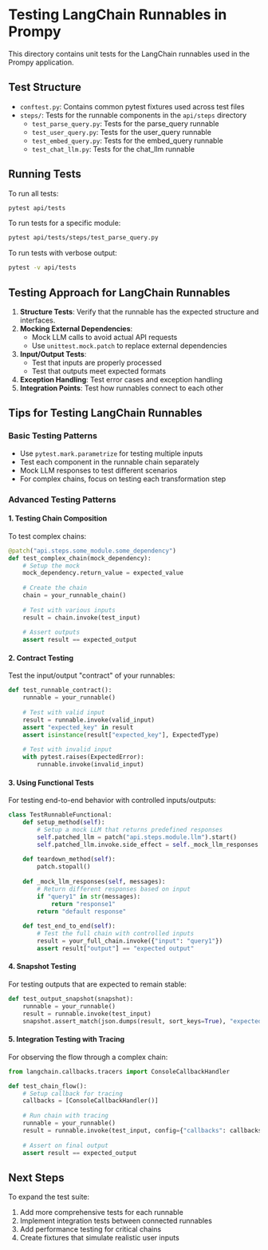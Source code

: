 # Testing LangChain Runnables in Prompy

This directory contains unit tests for the LangChain runnables used in the Prompy application.

## Test Structure

- `conftest.py`: Contains common pytest fixtures used across test files
- `steps/`: Tests for the runnable components in the `api/steps` directory
  - `test_parse_query.py`: Tests for the parse_query runnable
  - `test_user_query.py`: Tests for the user_query runnable
  - `test_embed_query.py`: Tests for the embed_query runnable
  - `test_chat_llm.py`: Tests for the chat_llm runnable

## Running Tests

To run all tests:

```bash
pytest api/tests
```

To run tests for a specific module:

```bash
pytest api/tests/steps/test_parse_query.py
```

To run tests with verbose output:

```bash
pytest -v api/tests
```

## Testing Approach for LangChain Runnables

1. **Structure Tests**: Verify that the runnable has the expected structure and interfaces.
2. **Mocking External Dependencies**: 
   - Mock LLM calls to avoid actual API requests
   - Use `unittest.mock.patch` to replace external dependencies
3. **Input/Output Tests**: 
   - Test that inputs are properly processed
   - Test that outputs meet expected formats
4. **Exception Handling**: Test error cases and exception handling
5. **Integration Points**: Test how runnables connect to each other

## Tips for Testing LangChain Runnables

### Basic Testing Patterns

- Use `pytest.mark.parametrize` for testing multiple inputs
- Test each component in the runnable chain separately
- Mock LLM responses to test different scenarios
- For complex chains, focus on testing each transformation step

### Advanced Testing Patterns

#### 1. Testing Chain Composition

To test complex chains:

```python
@patch("api.steps.some_module.some_dependency")
def test_complex_chain(mock_dependency):
    # Setup the mock
    mock_dependency.return_value = expected_value
    
    # Create the chain
    chain = your_runnable_chain()
    
    # Test with various inputs
    result = chain.invoke(test_input)
    
    # Assert outputs
    assert result == expected_output
```

#### 2. Contract Testing

Test the input/output "contract" of your runnables:

```python
def test_runnable_contract():
    runnable = your_runnable()
    
    # Test with valid input
    result = runnable.invoke(valid_input)
    assert "expected_key" in result
    assert isinstance(result["expected_key"], ExpectedType)
    
    # Test with invalid input
    with pytest.raises(ExpectedError):
        runnable.invoke(invalid_input)
```

#### 3. Using Functional Tests

For testing end-to-end behavior with controlled inputs/outputs:

```python
class TestRunnableFunctional:
    def setup_method(self):
        # Setup a mock LLM that returns predefined responses
        self.patched_llm = patch("api.steps.module.llm").start()
        self.patched_llm.invoke.side_effect = self._mock_llm_responses
        
    def teardown_method(self):
        patch.stopall()
        
    def _mock_llm_responses(self, messages):
        # Return different responses based on input
        if "query1" in str(messages):
            return "response1"
        return "default response"
        
    def test_end_to_end(self):
        # Test the full chain with controlled inputs
        result = your_full_chain.invoke({"input": "query1"})
        assert result["output"] == "expected output"
```

#### 4. Snapshot Testing

For testing outputs that are expected to remain stable:

```python
def test_output_snapshot(snapshot):
    runnable = your_runnable()
    result = runnable.invoke(test_input)
    snapshot.assert_match(json.dumps(result, sort_keys=True), "expected_output.json")
```

#### 5. Integration Testing with Tracing

For observing the flow through a complex chain:

```python
from langchain.callbacks.tracers import ConsoleCallbackHandler

def test_chain_flow():
    # Setup callback for tracing
    callbacks = [ConsoleCallbackHandler()]
    
    # Run chain with tracing
    runnable = your_runnable()
    result = runnable.invoke(test_input, config={"callbacks": callbacks})
    
    # Assert on final output
    assert result == expected_output
```

## Next Steps

To expand the test suite:

1. Add more comprehensive tests for each runnable
2. Implement integration tests between connected runnables
3. Add performance testing for critical chains
4. Create fixtures that simulate realistic user inputs 